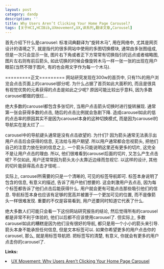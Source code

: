 ```yaml
---
layout: post
category: dandp
description: ''
title: Why Users Aren’t Clicking Your Home Page Carousel?
tags: [关于HCI,HCIBib,UXmovement,UX,译系列,翻译文章,Carousel]
---
```


首先介绍下什么是carousel: 标准词典翻译为"旋转木马", 用在网络中, 尤其是网页设计的语境之下, 就是指代的很多网站中使用的多图切换模块, 通常由多张图组成, 但是一次只会显示一张, 图片右下角或者正下方常常有切换指引的远点或者缩略图, 图片左右则有前后箭头, 如此切换的时候会像旋转木马一样一张一张的出现在用户眼前(当然不限于图片, 有的也会用文字作为每一个木马).

=========正文=========
网站研究发现在300w的首页中, 只有1%的用户浏览会点击页面上的carousel部分呢. 为什么占据了首页如此大面积的, 而且是很具有视觉优势的元素获得的点击是如此之少呢? 原因可能比较出乎意料, 因为多数carousel都做的很烂...

绝大多数的carousel都包含多张切片, 当用户点击箭头切换时进行旋转展现. 通常第一张会获得多数的点击, 随后的点击比例就会急剧下降. 造成carousel如此的低的点击率的原因其实不是因为carousel本身的这种切换模式, 而是因为carousel的导航实在是太烂了....
<img src="http://uxmovement.com/wp-content/uploads/2014/04/carousel-navigation.png" alt="">

carousel中的导航键头通常是没有点击欲望的. 为什们? 因为箭头通常无法表示出用户点击后会获得的信息, 无法给与用户期望. 所以用户通常都会忽视箭头, 把他们自己的注意力放在别的信息之上. 一个箭头只能说明这里还有更多的切片, 这完全不是让用户点击的理由. 所以, 他们很难看到carousel后面的切片, 又怎么产生点击呢? 不仅如此, 用户还常常因为箭头太小太靠近边缘而忽视它. 以这样的设计, 其他的切片能获得高点击才怪呢...

实际上, carousel所需要的只是一个清晰的, 可见的标签导航即可. 标签本身说明了包含的信息, 有意义的描述, 告诉了用户他们想要的. 这会刺激用户去点击, 因为每个标签都告诉了他们点击后能获得什么. 用户就会更有可能点击那些吸引他们的信息. 导航标签本身也应该有足够的宽高并被置于一个更加可见的位置, 而不是像箭头一样很难发现. 重要的不仅是容易看到, 用户还要同时知道它代表了什么.

绝大多数人们可能只会看一下这份网站研究报告的结论, 然后觉得所有的carousel都是非常不利于体验的, 他们以后都不应该使用carousel了. 但实际上, 多数carousel如此的糟糕是因为他们没有很好的导航, 都只是用一个小小的箭头来引导. 箭头本身不能承担任何信息, 但是文本标签可以. 如果你希望更多的用户点击你的carousel, 那么, 就是用标签导航把. 把标签写的清楚, 有意义, 你就会有更多的用户点击你的carousel了.

<strong>Links:</strong>

<li><a href="http://uxmovement.com/navigation/why-users-arent-clicking-your-home-page-carousel/" target="_blank">UX Movement: Why Users Aren’t Clicking Your Home Page Carousel</a></li>

